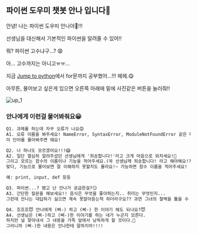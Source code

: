 ## 파이썬 도우미 챗봇 안나 입니다💖

안녕! 나는 파이썬 도우미 안나야🥰!!!

선생님을 대신해서 기본적인 파이썬을 알려줄 수 있어!!

뭐? 파이썬 고수냐구...? 😧

아... 고수까지는 아니고ㅠㅠ...

지금 [Jump to python](https://wikidocs.net/book/1)에서 for문까지 공부했어...!!! 헤헤.😋

아무튼, 물어보고 싶은게 있으면 오른쪽 아래에 밑에 사진같은 버튼을 눌러줘!!

![up_1](https://user-images.githubusercontent.com/81683676/119649794-04b36100-be5e-11eb-899a-fa5d97de44cf.png)


### 안나에게 이런걸 물어봐줘요😀
```markdown
Q1. 과제를 하는데 자꾸 오류가 나요😟
A1. 오류 이름을 봐주세요! NameError, SyntaxError, ModuleNotFoundError 같은 메시지가 있어요!
이 단어를 물어봐주면 돼요!
```

```markdown
Q2. 나 하나도 모르겠어요!!!😱
A2. 일단 열심히 알려주셨던 선생님에게 '죄송합니다!'라고 크게 마음으로 외치세요!👺
그리고 모르는 함수의 이름이나 기능을 적어주세요.(꼭 선생님께 죄송합니다! 라고 해야해요!?)
맞다, 기능으로 물어보면 잘 이해하지 못할지도 몰라요!~ 가능하면 함수 이름을 적어주세요!

예: print, input, def 등등
```

```markdown
Q3. 파이썬...? 됐고 난 안나가 궁금한걸?😏
A3. 간단한 질문을 해보세요!! 음식은 무엇을 좋아하는지.. 취미는 무엇인지... 
그런데 안나는 대답하기 싫으면 계속 못알아듣는척 하더라구요?? 과연 그녀의 철벽을 뚫을 수 있을까?!
```

```markdown
Q4. 흐흐흐😈 안나에게 (삐-) 하고 (삐-) 한 이야기 해도 되나요?😈
A4. 선생님은 (삐-)하고 (삐-)한 이야기를 하는 네가 누군지 모른다.
하지만 널 찾아내서 그 내용을 가족 앞에서 낭독하게 할 것이다.👺
그러니까 (삐-)한 내용은 안나한테 말하지마!!!!
```
